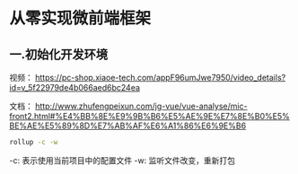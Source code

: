 # 从零实现微前端框架

## 一.初始化开发环境

视频：
https://pc-shop.xiaoe-tech.com/appF96umJwe7950/video_details?id=v_5f22979de4b066aed6bc24ea

文档：
http://www.zhufengpeixun.com/jg-vue/vue-analyse/mic-front2.html#%E4%BB%8E%E9%9B%B6%E5%AE%9E%E7%8E%B0%E5%BE%AE%E5%89%8D%E7%AB%AF%E6%A1%86%E6%9E%B6


```bash
rollup -c -w
```

-c: 表示使用当前项目中的配置文件
-w: 监听文件改变，重新打包

